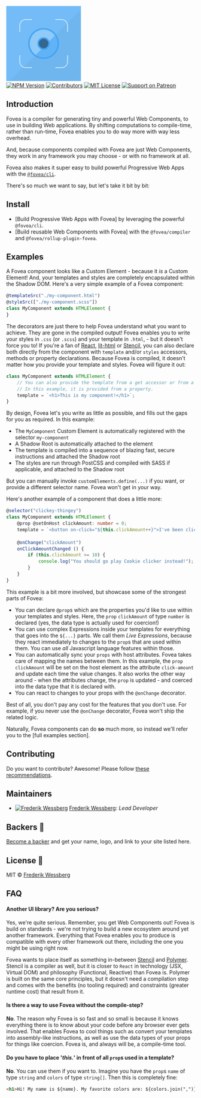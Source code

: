 <img alt="Logo for fovea" src="./documentation/asset/fovea_icon.png" height="200"></img><br>
<a href="https://www.npmjs.com/package/@fovea/core"><img alt="NPM Version" src="https://badge.fury.io/js/%40fovea%2Fcore.svg" height="20"></img></a>
<a href="https://github.com/fovea-org/fovea/graphs/contributors"><img alt="Contributors" src="https://img.shields.io/github/contributors/fovea-org%2Ffovea.svg" height="20"></img></a>
<a href="https://opensource.org/licenses/MIT"><img alt="MIT License" src="https://img.shields.io/badge/License-MIT-yellow.svg" height="20"></img></a>
<a href="https://www.patreon.com/bePatron?u=11315442"><img alt="Support on Patreon" src="https://c5.patreon.com/external/logo/become_a_patron_button@2x.png" height="20"></img></a>

## Introduction

Fovea is a compiler for generating tiny and powerful Web Components, to use in building Web applications.
By shifting computations to compile-time, rather than run-time, Fovea enables you to do way more with way less overhead.

And, because components compiled with Fovea are just Web Components, they work in any framework you may choose - or with no framework at all.

Fovea also makes it super easy to build powerful Progressive Web Apps with the [`@fovea/cli`](https://github.com/fovea-org/fovea/tree/v1.0.96/packages/cli).

There's so much we want to say, but let's take it bit by bit:

## Install

- [Build Progressive Web Apps with Fovea] by leveraging the powerful `@fovea/cli`.
- [Build reusable Web Components with Fovea] with the `@fovea/compiler` and `@fovea/rollup-plugin-fovea`.

## Examples

A Fovea component looks like a Custom Element - because it *is* a Custom Element! And, your templates and styles are completely encapsulated within the Shadow DOM.
Here's a very simple example of a Fovea component:

```typescript
@templateSrc("./my-component.html")
@styleSrc(["./my-component.scss"])
class MyComponent extends HTMLElement {
}
```

The decorators are just there to help Fovea understand what you want to achieve. They are gone in the compiled output!
Fovea enables you to write your styles in `.css` (or `.scss`) and your template in `.html`, - but it doesn't force you to!
If you're a fan of [React], [lit-html] or [Stencil], you can also declare both directly from the component with `template` and/or `styles` accessors, methods or property declarations.
Because Fovea is compiled, it doesn't matter how you provide your template and styles. Fovea will figure it out:

```typescript
class MyComponent extends HTMLElement {
	// You can also provide the template from a get accessor or from a method of the same name
	// In this example, it is provided from a property.
	template = `<h1>This is my component!</h1>`;
}
```

By design, Fovea let's you write as little as possible, and fills out the gaps for you as required. In this example:

- The `MyComponent` Custom Element is automatically registered with the selector `my-component`
- A Shadow Root is automatically attached to the element
- The template is compiled into a sequence of blazing fast, secure instructions and attached the Shadow root
- The styles are run through PostCSS and compiled with SASS if applicable, and attached to the Shadow root

But you can manually invoke `customElements.define(...)` if you want, or provide a different selector name. Fovea won't get in your way.

Here's another example of a component that does a little more:

```typescript
@selector("clickey-thingey")
class MyComponent extends HTMLElement {
	@prop @setOnHost clickAmount: number = 0;
	template = `<button on-click="${this.clickAmount++}">I've been clicked ${this.clickAmount} ${this.clickAmount === 1 ? "time" : "times"}!</button>`;
	
	@onChange("clickAmount")
	onClickAmountChanged () {
		if (this.clickAmount >= 10) {
			console.log("You should go play Cookie clicker instead!");
		}
	}
}
```

This example is a bit more involved, but showcase some of the strongest parts of Fovea:
- You can declare `@prop`s which are the properties you'd like to use within your templates and styles. Here, the `prop` `clickAmount` of type `number` is declared (yes, the data type is actually used for coercion!)
- You can use complex Expressions inside your templates for everything that goes into the `${...}` parts. We call them *Live Expressions*, because they react immediately to changes to the `prop`s that are used within them. You can use *all* Javascript language features within those.
- You can automatically sync your `props` with host attributes. Fovea takes care of mapping the names between them. In this example, the `prop` `clickAmount` will be set on the host element as the attribute `click-amount` and update each time the value changes. It also works the other way around - when the attributes change, the `prop` is updated - and coerced into the data type that it is declared with.
- You can react to changes to your props with the `@onChange` decorator.

Best of all, you don't pay any cost for the features that you don't use. For example, if you never use the `@onChange` decorator, Fovea won't ship the related logic.

Naturally, Fovea components can do **so** much more, so instead we'll refer you to the [full examples section].

## Contributing

Do you want to contribute? Awesome! Please follow [these recommendations](./CONTRIBUTING.md).

## Maintainers

- <a href="https://github.com/wessberg"><img alt="Frederik Wessberg" src="https://avatars2.githubusercontent.com/u/20454213?s=460&v=4" height="11"></img></a> [Frederik Wessberg](https://github.com/wessberg): _Lead Developer_

## Backers 🏅

[Become a backer](https://www.patreon.com/bePatron?u=11315442) and get your name, logo, and link to your site listed here.

## License 📄

MIT © [Frederik Wessberg](https://github.com/wessberg)

## FAQ

#### Another UI library? Are you serious?

Yes, we're quite serious. Remember, you get Web Components out! Fovea is build on standards - we're not trying to build a new ecosystem around yet another framework. Everything
that Fovea enables you to produce is compatible with every other framework out there, including the one you might be using right now.

Fovea wants to place itself as something in-between [Stencil] and [Polymer]. Stencil is a compiler as well, but it is closer to `React` in technology (JSX, Virtual DOM) and philosophy (Functional, Reactive) than Fovea is.
Polymer is built on the same core principles, but it doesn't need a compilation step and comes with the benefits (no tooling required) and constraints (greater runtime cost) that result from it.

#### Is there a way to use Fovea without the compile-step?

**No**. The reason why Fovea is so fast and so small is because it knows everything there is to know about your code before any browser ever gets involved. That enables Fovea to cool things such as convert your templates into assembly-like instructions, as well as use the data types of your props for things like coercion.
Fovea is, and always will be, a compile-time tool.

#### Do you have to place '*this.*' in front of all `prop`s used in a template?

**No**. You can use them if you want to. Imagine you have the `prop`s `name` of type `string` and `colors` of type `string[]`. Then this is completely fine:
```html
<h1>Hi! My name is ${name}. My favorite colors are: ${colors.join(",")}</h1>
```

[React]: https://reactjs.org/
[Stencil]: https://stenciljs.com/
[Polymer]: https://www.polymer-project.org/
[lit-html]: https://polymer.github.io/lit-html/